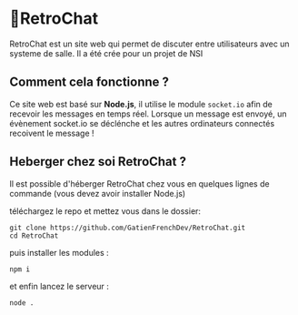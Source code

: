 # 💬RetroChat

RetroChat est un site web qui permet de discuter entre utilisateurs avec un systeme de salle. Il a été crée pour un projet de NSI
## Comment cela fonctionne ?
Ce site web est basé sur **Node.js**, il utilise le module `socket.io` afin de recevoir les messages en temps réel. Lorsque un message est envoyé, un évènement socket.io se déclénche et les autres ordinateurs connectés recoivent le message !
## Heberger chez soi RetroChat ?

Il est possible d'héberger RetroChat chez vous en quelques lignes de commande (vous devez avoir installer Node.js)

téléchargez le repo et mettez vous dans le dossier:
```
git clone https://github.com/GatienFrenchDev/RetroChat.git
cd RetroChat
```

puis installer les modules :
```
npm i
```

et enfin lancez le serveur :
```
node .
```
